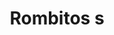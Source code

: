 ---
title: Rombitos s
date: 
draft: false

# descripcion
description : Aros pasantes en plata 925. Precio por par.

materials: Plata 925

color: 

dimensions: Largo total 9mm

code: 01-20-0890

type: "Aros"

categories: []

price: $3.640,00

price_eftvo: $3.090,00

# Images
# first image will be shown in the product page
images:
  # - image: "images/path_to_image"
  # La ubicacion de las imagenes es imagenes/Aros/Aros.Solo Plata/01-20-0890-rombitos-s
  - image: "./images/aros/solo_plata/01-20-0890-rombitos-s_a.jpg"
  - image: "./images/aros/solo_plata/01-20-0890-rombitos-s_b.jpg"
---